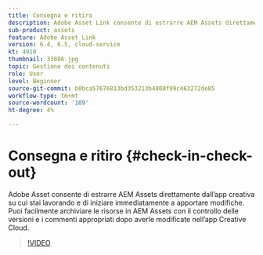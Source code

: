```yaml
---
title: Consegna e ritiro
description: Adobe Asset Link consente di estrarre AEM Assets direttamente dall’app creativa su cui stai lavorando e di iniziare immediatamente a apportare modifiche. Puoi facilmente archiviare le risorse in AEM Assets con il controllo delle versioni e i commenti appropriati dopo averle modificate nell’app Creative Cloud.
sub-product: assets
feature: Adobe Asset Link
version: 6.4, 6.5, cloud-service
kt: 4910
thumbnail: 33886.jpg
topic: Gestione dei contenuti
role: User
level: Beginner
source-git-commit: b0bca57676813bd353213b4808f99c463272de85
workflow-type: tm+mt
source-wordcount: '109'
ht-degree: 4%

---
```



# Consegna e ritiro {#check-in-check-out}

Adobe Asset consente di estrarre AEM Assets direttamente dall’app creativa su cui stai lavorando e di iniziare immediatamente a apportare modifiche. Puoi facilmente archiviare le risorse in AEM Assets con il controllo delle versioni e i commenti appropriati dopo averle modificate nell’app Creative Cloud.

>[!VIDEO](https://video.tv.adobe.com/v/33886/?quality=12)
